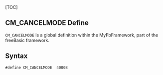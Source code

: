 [TOC]
## CM_CANCELMODE Define

`CM_CANCELMODE` Is a global definition within the MyFbFramework, part of the freeBasic framework.
## Syntax

```freeBasic
#define CM_CANCELMODE  40008
```

